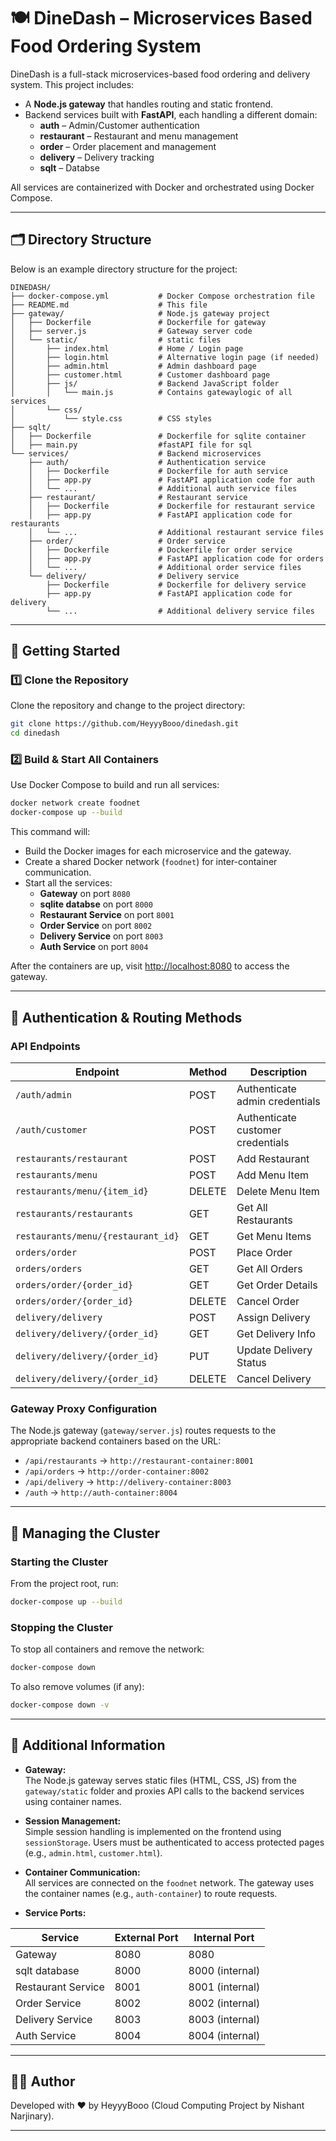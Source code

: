 # 🍽️ DineDash – Microservices Based Food Ordering System

DineDash is a full-stack microservices-based food ordering and delivery system. This project includes:

- A **Node.js gateway** that handles routing and static frontend.
- Backend services built with **FastAPI**, each handling a different domain:
  - **auth** – Admin/Customer authentication
  - **restaurant** – Restaurant and menu management
  - **order** – Order placement and management
  - **delivery** – Delivery tracking
  - **sqlt** – Databse

All services are containerized with Docker and orchestrated using Docker Compose.

---

## 🗂️ Directory Structure
Below is an example directory structure for the project:

```
DINEDASH/
├── docker-compose.yml           # Docker Compose orchestration file
├── README.md                    # This file
├── gateway/                     # Node.js gateway project
│   ├── Dockerfile               # Dockerfile for gateway
│   ├── server.js                # Gateway server code
│   └── static/                  # static files
│       ├── index.html           # Home / Login page
│       ├── login.html           # Alternative login page (if needed)
│       ├── admin.html           # Admin dashboard page
│       ├── customer.html        # Customer dashboard page
│       ├── js/                  # Backend JavaScript folder
│       │   └── main.js          # Contains gatewaylogic of all services
│       └── css/
│           └── style.css        # CSS styles
├── sqlt/
│   ├── Dockerfile               # Dockerfile for sqlite container
│   ├── main.py                  #fastAPI file for sql
└── services/                    # Backend microservices
    ├── auth/                    # Authentication service
    │   ├── Dockerfile           # Dockerfile for auth service
    │   ├── app.py               # FastAPI application code for auth
    │   └── ...                  # Additional auth service files
    ├── restaurant/              # Restaurant service
    │   ├── Dockerfile           # Dockerfile for restaurant service
    │   ├── app.py               # FastAPI application code for restaurants
    │   └── ...                  # Additional restaurant service files
    ├── order/                   # Order service
    │   ├── Dockerfile           # Dockerfile for order service
    │   ├── app.py               # FastAPI application code for orders
    │   └── ...                  # Additional order service files
    └── delivery/                # Delivery service
        ├── Dockerfile           # Dockerfile for delivery service
        ├── app.py               # FastAPI application code for delivery
        └── ...                  # Additional delivery service files
```

---

## 🚀 Getting Started

### 1️⃣ Clone the Repository

Clone the repository and change to the project directory:

```bash
git clone https://github.com/HeyyyBooo/dinedash.git
cd dinedash
```

### 2️⃣ Build & Start All Containers

Use Docker Compose to build and run all services:

```bash
docker network create foodnet
docker-compose up --build
```

This command will:

- Build the Docker images for each microservice and the gateway.
- Create a shared Docker network (`foodnet`) for inter-container communication.
- Start all the services:
  - **Gateway** on port `8080`
  - **sqlite databse** on port `8000`
  - **Restaurant Service** on port `8001`
  - **Order Service** on port `8002`
  - **Delivery Service** on port `8003`
  - **Auth Service** on port `8004`

After the containers are up, visit [http://localhost:8080](http://localhost:8080) to access the gateway.

---

## 🔐 Authentication & Routing Methods

### API Endpoints

| Endpoint           | Method | Description                       |
|--------------------|--------|-----------------------------------|
| `/auth/admin`      | POST   | Authenticate admin credentials    |
| `/auth/customer`   | POST   | Authenticate customer credentials |
| `restaurants/restaurant`   | POST   | Add Restaurant |
| `restaurants/menu`   | POST   | Add Menu Item |
| `restaurants/menu/{item_id}`   | DELETE | Delete Menu Item |
| `restaurants/restaurants`   | GET   | Get All Restaurants |
| `restaurants/menu/{restaurant_id}`   | GET   | Get Menu Items |
| `orders/order`   | POST | Place Order |
| `orders/orders`   | GET | Get All Orders |
| `orders/order/{order_id}`   | GET | Get Order Details |
| `orders/order/{order_id}`   | DELETE | Cancel Order |
| `delivery/delivery`   | POST | Assign Delivery |
| `delivery/delivery/{order_id}`   | GET | Get Delivery Info|
| `delivery/delivery/{order_id}`   | PUT | Update Delivery Status|
| `delivery/delivery/{order_id}`   | DELETE | Cancel Delivery|


### Gateway Proxy Configuration

The Node.js gateway (`gateway/server.js`) routes requests to the appropriate backend containers based on the URL:

- `/api/restaurants` → `http://restaurant-container:8001`
- `/api/orders` → `http://order-container:8002`
- `/api/delivery` → `http://delivery-container:8003`
- `/auth` → `http://auth-container:8004`

---

## 🚧 Managing the Cluster

### Starting the Cluster

From the project root, run:

```bash
docker-compose up --build
```

### Stopping the Cluster

To stop all containers and remove the network:

```bash
docker-compose down
```

To also remove volumes (if any):

```bash
docker-compose down -v
```

---

## 📌 Additional Information

- **Gateway:**  
  The Node.js gateway serves static files (HTML, CSS, JS) from the `gateway/static` folder and proxies API calls to the backend services using container names.

- **Session Management:**  
  Simple session handling is implemented on the frontend using `sessionStorage`. Users must be authenticated to access protected pages (e.g., `admin.html`, `customer.html`).

- **Container Communication:**  
  All services are connected on the `foodnet` network. The gateway uses the container names (e.g., `auth-container`) to route requests.

- **Service Ports:**

| Service             | External Port | Internal Port |
|---------------------|---------------|---------------|
| Gateway             | 8080          | 8080          |
| sqlt database       | 8000          | 8000 (internal)|
| Restaurant Service  | 8001          | 8001 (internal)|
| Order Service       | 8002          | 8002 (internal)|
| Delivery Service    | 8003          | 8003 (internal)|
| Auth Service        | 8004          | 8004 (internal)|


---

## 👨‍💻 Author

Developed with ❤️ by HeyyyBooo (Cloud Computing Project by Nishant Narjinary).


---
